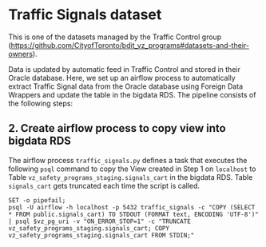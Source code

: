 ﻿# Traffic Signals dataset

This is one of the datasets managed by the Traffic Control group (https://github.com/CityofToronto/bdit_vz_programs#datasets-and-their-owners).  

Data is updated by automatic feed in Traffic Control and stored in their Oracle database. Here, we set up an airflow process to automatically extract Traffic Signal data from the Oracle database using Foreign Data Wrappers and update the table in the bigdata RDS. The pipeline consists of the following steps:  

## 2. Create airflow process to copy view into bigdata RDS  
The airflow process `traffic_signals.py` defines a task that executes the following `psql` command to copy the View created in Step 1 on `localhost` to Table `vz_safety_programs_staging.signals_cart` in the bigdata RDS. Table `signals_cart` gets truncated each time the script is called.  

```
SET -o pipefail;
psql -U airflow -h localhost -p 5432 traffic_signals -c "COPY (SELECT * FROM public.signals_cart) TO STDOUT (FORMAT text, ENCODING 'UTF-8')" | psql $vz_pg_uri -v "ON_ERROR_STOP=1" -c "TRUNCATE vz_safety_programs_staging.signals_cart; COPY vz_safety_programs_staging.signals_cart FROM STDIN;"
```
